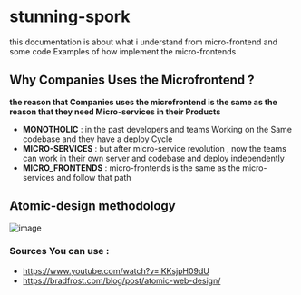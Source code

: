 # stunning-spork

this documentation is about what i understand from micro-frontend and some code Examples of how implement the micro-frontends

## Why Companies Uses the Microfrontend ? 
**the reason that Companies uses the microfrontend is the same as the reason that they need Micro-services in their Products**

- **MONOTHOLIC** : in the past developers and teams Working on the Same codebase and they have a deploy Cycle
- **MICRO-SERVICES** : but after micro-service revolution , now the teams can work in their own server and codebase and deploy independently
- **MICRO_FRONTENDS** : micro-frontends is the same as the micro-services and follow that path




## Atomic-design methodology

![image](https://user-images.githubusercontent.com/78806131/184589431-8d32e7d8-b445-4367-b4cf-f80ec06468c6.png)




### Sources You can use :

- https://www.youtube.com/watch?v=lKKsjpH09dU
- https://bradfrost.com/blog/post/atomic-web-design/
